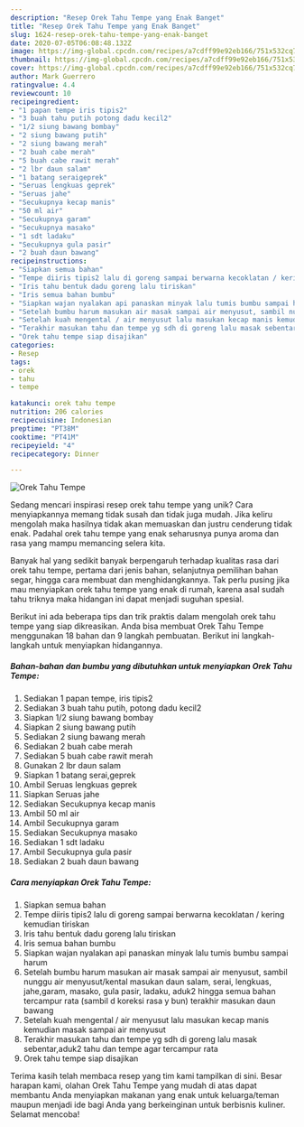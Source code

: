 ```yaml
---
description: "Resep Orek Tahu Tempe yang Enak Banget"
title: "Resep Orek Tahu Tempe yang Enak Banget"
slug: 1624-resep-orek-tahu-tempe-yang-enak-banget
date: 2020-07-05T06:08:48.132Z
image: https://img-global.cpcdn.com/recipes/a7cdff99e92eb166/751x532cq70/orek-tahu-tempe-foto-resep-utama.jpg
thumbnail: https://img-global.cpcdn.com/recipes/a7cdff99e92eb166/751x532cq70/orek-tahu-tempe-foto-resep-utama.jpg
cover: https://img-global.cpcdn.com/recipes/a7cdff99e92eb166/751x532cq70/orek-tahu-tempe-foto-resep-utama.jpg
author: Mark Guerrero
ratingvalue: 4.4
reviewcount: 10
recipeingredient:
- "1 papan tempe iris tipis2"
- "3 buah tahu putih potong dadu kecil2"
- "1/2 siung bawang bombay"
- "2 siung bawang putih"
- "2 siung bawang merah"
- "2 buah cabe merah"
- "5 buah cabe rawit merah"
- "2 lbr daun salam"
- "1 batang seraigeprek"
- "Seruas lengkuas geprek"
- "Seruas jahe"
- "Secukupnya kecap manis"
- "50 ml air"
- "Secukupnya garam"
- "Secukupnya masako"
- "1 sdt ladaku"
- "Secukupnya gula pasir"
- "2 buah daun bawang"
recipeinstructions:
- "Siapkan semua bahan"
- "Tempe diiris tipis2 lalu di goreng sampai berwarna kecoklatan / kering kemudian tiriskan"
- "Iris tahu bentuk dadu goreng lalu tiriskan"
- "Iris semua bahan bumbu"
- "Siapkan wajan nyalakan api panaskan minyak lalu tumis bumbu sampai harum"
- "Setelah bumbu harum masukan air masak sampai air menyusut, sambil nunggu air menyusut/kental masukan daun salam, serai, lengkuas, jahe,garam, masako, gula pasir, ladaku, aduk2 hingga semua bahan tercampur rata (sambil d koreksi rasa y bun) terakhir masukan daun bawang"
- "Setelah kuah mengental / air menyusut lalu masukan kecap manis kemudian masak sampai air menyusut"
- "Terakhir masukan tahu dan tempe yg sdh di goreng lalu masak sebentar,aduk2 tahu dan tempe agar tercampur rata"
- "Orek tahu tempe siap disajikan"
categories:
- Resep
tags:
- orek
- tahu
- tempe

katakunci: orek tahu tempe 
nutrition: 206 calories
recipecuisine: Indonesian
preptime: "PT38M"
cooktime: "PT41M"
recipeyield: "4"
recipecategory: Dinner

---
```



![Orek Tahu Tempe](https://img-global.cpcdn.com/recipes/a7cdff99e92eb166/751x532cq70/orek-tahu-tempe-foto-resep-utama.jpg)

Sedang mencari inspirasi resep orek tahu tempe yang unik? Cara menyiapkannya memang tidak susah dan tidak juga mudah. Jika keliru mengolah maka hasilnya tidak akan memuaskan dan justru cenderung tidak enak. Padahal orek tahu tempe yang enak seharusnya punya aroma dan rasa yang mampu memancing selera kita.

Banyak hal yang sedikit banyak berpengaruh terhadap kualitas rasa dari orek tahu tempe, pertama dari jenis bahan, selanjutnya pemilihan bahan segar, hingga cara membuat dan menghidangkannya. Tak perlu pusing jika mau menyiapkan orek tahu tempe yang enak di rumah, karena asal sudah tahu triknya maka hidangan ini dapat menjadi suguhan spesial.




Berikut ini ada beberapa tips dan trik praktis dalam mengolah orek tahu tempe yang siap dikreasikan. Anda bisa membuat Orek Tahu Tempe menggunakan 18 bahan dan 9 langkah pembuatan. Berikut ini langkah-langkah untuk menyiapkan hidangannya.

<!--inarticleads1-->

##### Bahan-bahan dan bumbu yang dibutuhkan untuk menyiapkan Orek Tahu Tempe:

1. Sediakan 1 papan tempe, iris tipis2
1. Sediakan 3 buah tahu putih, potong dadu kecil2
1. Siapkan 1/2 siung bawang bombay
1. Siapkan 2 siung bawang putih
1. Sediakan 2 siung bawang merah
1. Sediakan 2 buah cabe merah
1. Sediakan 5 buah cabe rawit merah
1. Gunakan 2 lbr daun salam
1. Siapkan 1 batang serai,geprek
1. Ambil Seruas lengkuas geprek
1. Siapkan Seruas jahe
1. Sediakan Secukupnya kecap manis
1. Ambil 50 ml air
1. Ambil Secukupnya garam
1. Sediakan Secukupnya masako
1. Sediakan 1 sdt ladaku
1. Ambil Secukupnya gula pasir
1. Sediakan 2 buah daun bawang




<!--inarticleads2-->

##### Cara menyiapkan Orek Tahu Tempe:

1. Siapkan semua bahan
1. Tempe diiris tipis2 lalu di goreng sampai berwarna kecoklatan / kering kemudian tiriskan
1. Iris tahu bentuk dadu goreng lalu tiriskan
1. Iris semua bahan bumbu
1. Siapkan wajan nyalakan api panaskan minyak lalu tumis bumbu sampai harum
1. Setelah bumbu harum masukan air masak sampai air menyusut, sambil nunggu air menyusut/kental masukan daun salam, serai, lengkuas, jahe,garam, masako, gula pasir, ladaku, aduk2 hingga semua bahan tercampur rata (sambil d koreksi rasa y bun) terakhir masukan daun bawang
1. Setelah kuah mengental / air menyusut lalu masukan kecap manis kemudian masak sampai air menyusut
1. Terakhir masukan tahu dan tempe yg sdh di goreng lalu masak sebentar,aduk2 tahu dan tempe agar tercampur rata
1. Orek tahu tempe siap disajikan




Terima kasih telah membaca resep yang tim kami tampilkan di sini. Besar harapan kami, olahan Orek Tahu Tempe yang mudah di atas dapat membantu Anda menyiapkan makanan yang enak untuk keluarga/teman maupun menjadi ide bagi Anda yang berkeinginan untuk berbisnis kuliner. Selamat mencoba!
